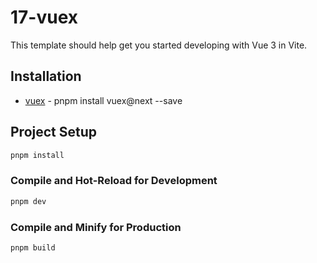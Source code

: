 # 17-vuex

This template should help get you started developing with Vue 3 in Vite.

## Installation

-  [vuex](https://vuex.vuejs.org/) - pnpm install vuex@next --save

## Project Setup

```sh
pnpm install
```

### Compile and Hot-Reload for Development

```sh
pnpm dev
```

### Compile and Minify for Production

```sh
pnpm build
```
